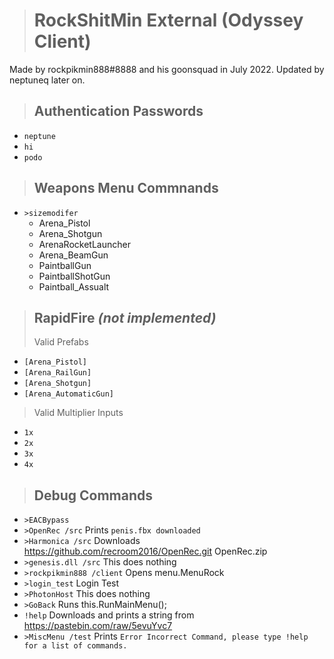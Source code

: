 > # RockShitMin External (Odyssey Client)
Made by rockpikmin888#8888 and his goonsquad in July 2022. Updated by neptuneq later on.

> ## Authentication Passwords
- `neptune`
- `hi`
- `podo`

> ## Weapons Menu Commnands
- `>sizemodifer`
    - Arena_Pistol
    - Arena_Shotgun
    - ArenaRocketLauncher
    - Arena_BeamGun
    - PaintballGun
    - PaintballShotGun
    - Paintball_Assualt

> ## RapidFire *(not implemented)*
 > Valid Prefabs
- `[Arena_Pistol]`
- `[Arena_RailGun]`
- `[Arena_Shotgun]`
- `[Arena_AutomaticGun]`
> Valid Multiplier Inputs
- `1x`
- `2x`
- `3x`
- `4x`

> ## Debug Commands
- `>EACBypass` 
- `>OpenRec /src` Prints `penis.fbx downloaded`
- `>Harmonica /src` Downloads https://github.com/recroom2016/OpenRec.git OpenRec.zip
- `>genesis.dll /src` This does nothing
- `>rockpikmin888 /client` Opens menu.MenuRock
- `>login_test` Login Test
- `>PhotonHost` This does nothing
- `>GoBack` Runs this.RunMainMenu();
- `!help` Downloads and prints a string from https://pastebin.com/raw/5evuYvc7
- `>MiscMenu /test` Prints `Error Incorrect Command, please type !help for a list of commands.`
